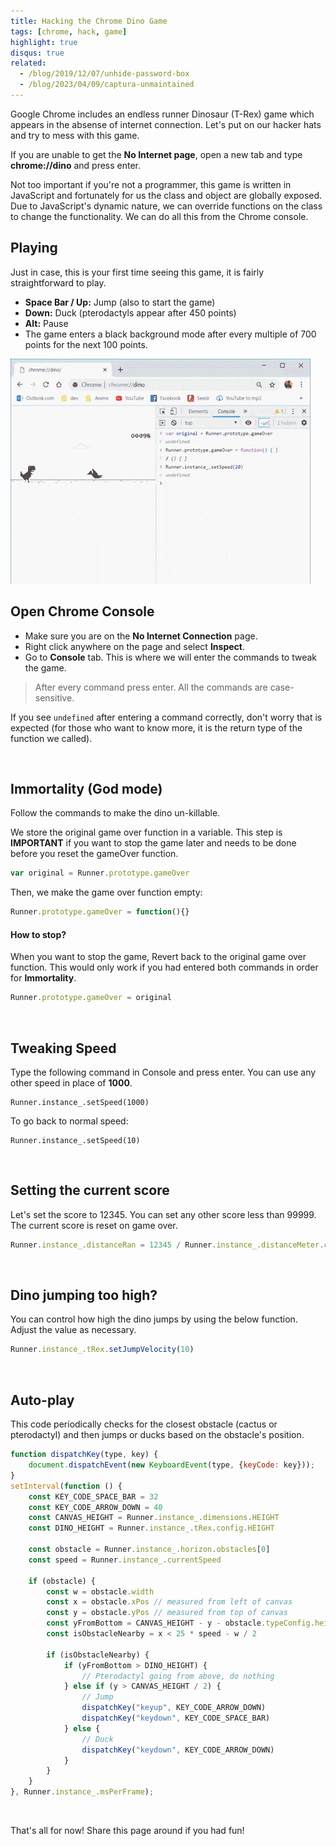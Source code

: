 ```yaml
---
title: Hacking the Chrome Dino Game
tags: [chrome, hack, game]
highlight: true
disqus: true
related:
  - /blog/2019/12/07/unhide-password-box
  - /blog/2023/04/09/captura-unmaintained
---
```


Google Chrome includes an endless runner Dinosaur (T-Rex) game which appears in the absense of internet connection. Let's put on our hacker hats and try to mess with this game.

<div class="alert alert-info">
  If you are unable to get the <b>No Internet page</b>, open a new tab and type <b>chrome://dino</b> and press enter.
</div>

Not too important if you're not a programmer, this game is written in JavaScript and fortunately for us the class and object are globally exposed. Due to JavaScript's dynamic nature, we can override functions on the class to change the functionality. We can do all this from the Chrome console.

## Playing
Just in case, this is your first time seeing this game, it is fairly straightforward to play.

- **Space Bar / Up:** Jump (also to start the game)
- **Down:** Duck (pterodactyls appear after 450 points)
- **Alt:** Pause
- The game enters a black background mode after every multiple of 700 points for the next 100 points.

![Chrome Dino](/images/chromeDino.gif)

## Open Chrome Console
- Make sure you are on the **No Internet Connection** page.<br>
- Right click anywhere on the page and select **Inspect**.
- Go to **Console** tab. This is where we will enter the commands to tweak the game.

> After every command press enter. All the commands are case-sensitive.

If you see `undefined` after entering a command correctly, don't worry that is expected (for those who want to know more, it is the return type of the function we called).

<br>

## Immortality (God mode)
Follow the commands to make the dino un-killable.

We store the original game over function in a variable. This step is **IMPORTANT** if you want to stop the game later and needs to be done before you reset the gameOver function.
```js
var original = Runner.prototype.gameOver
```

Then, we make the game over function empty:
```js
Runner.prototype.gameOver = function(){}
```

#### How to stop?
When you want to stop the game, Revert back to the original game over function. This would only work if you had entered both commands in order for **Immortality**.
```js
Runner.prototype.gameOver = original
```

<br>

## Tweaking Speed
Type the following command in Console and press enter.
You can use any other speed in place of **1000**.

```
Runner.instance_.setSpeed(1000)
```

To go back to normal speed:
```
Runner.instance_.setSpeed(10)
```

<br>

## Setting the current score
Let's set the score to 12345. You can set any other score less than 99999.
The current score is reset on game over.

```js
Runner.instance_.distanceRan = 12345 / Runner.instance_.distanceMeter.config.COEFFICIENT
```

<br>

## Dino jumping too high?
You can control how high the dino jumps by using the below function. Adjust the value as necessary.

```js
Runner.instance_.tRex.setJumpVelocity(10)
```

<br>

## Auto-play

This code periodically checks for the closest obstacle (cactus or pterodactyl) and then jumps or ducks based on the obstacle's position.

```js
function dispatchKey(type, key) {
    document.dispatchEvent(new KeyboardEvent(type, {keyCode: key}));
}
setInterval(function () {
    const KEY_CODE_SPACE_BAR = 32
    const KEY_CODE_ARROW_DOWN = 40
    const CANVAS_HEIGHT = Runner.instance_.dimensions.HEIGHT
    const DINO_HEIGHT = Runner.instance_.tRex.config.HEIGHT

    const obstacle = Runner.instance_.horizon.obstacles[0]
    const speed = Runner.instance_.currentSpeed

    if (obstacle) {
        const w = obstacle.width
        const x = obstacle.xPos // measured from left of canvas
        const y = obstacle.yPos // measured from top of canvas
        const yFromBottom = CANVAS_HEIGHT - y - obstacle.typeConfig.height
        const isObstacleNearby = x < 25 * speed - w / 2

        if (isObstacleNearby) {
            if (yFromBottom > DINO_HEIGHT) {
                // Pterodactyl going from above, do nothing
            } else if (y > CANVAS_HEIGHT / 2) {
                // Jump
                dispatchKey("keyup", KEY_CODE_ARROW_DOWN)
                dispatchKey("keydown", KEY_CODE_SPACE_BAR)
            } else {
                // Duck
                dispatchKey("keydown", KEY_CODE_ARROW_DOWN)
            }
        }
    }
}, Runner.instance_.msPerFrame);
```

<br>

That's all for now! Share this page around if you had fun!
